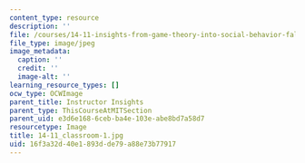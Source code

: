 ```yaml
---
content_type: resource
description: ''
file: /courses/14-11-insights-from-game-theory-into-social-behavior-fall-2013/16f3a32d40e1893dde79a88e73b77917_14-11_classroom-1.jpg
file_type: image/jpeg
image_metadata:
  caption: ''
  credit: ''
  image-alt: ''
learning_resource_types: []
ocw_type: OCWImage
parent_title: Instructor Insights
parent_type: ThisCourseAtMITSection
parent_uid: e3d6e168-6ceb-ba4e-103e-abe8bd7a58d7
resourcetype: Image
title: 14-11_classroom-1.jpg
uid: 16f3a32d-40e1-893d-de79-a88e73b77917
---
```

